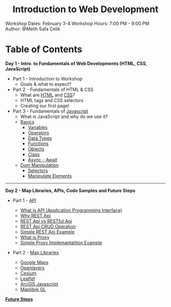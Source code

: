 <h1 align="center">Introduction to Web Development</h1>

Workshop Dates: February 3-4
Workshop Hours: 7:00 PM - 9:00 PM
Author: @Melih Safa Çelik

# Table of Contents

**Day 1 - Intro. to Fundamentals of Web Developments (HTML, CSS, JavaScript)**
* Part 1 - Introduction to Workshop
  * Goals & what to expect?
* Part 2 - Fundamentals of HTML & CSS
  * What are [HTML](./html) and [CSS](./css)?
  * HTML tags and CSS selectors
  * Creating our first page!
* Part 3 - Fundamentals of [Javascript](./javascript/basics/)
  * What is JavaScript and why do we use it?
  * [Basics](./javascript/basics/)
    - [Variables](./javascript/basics/variables/readme.md)
    - [Operators](./javascript/basics/operators/readme.md)
    - [Data Types](./javascript/basics/data%20types/readme.md)
    - [Functions](./javascript/basics/functions/readme.md)
    - [Objects](./javascript/basics/objects/readme.md)
    - [Class](./javascript/basics/class/readme.md)
    - [Async - Await](./javascript/basics/async%20-%20await/readme.md)
  * [Dom Manipulation](./javascript/dom%20manipulation/readme.md)
    - [Selectors](./javascript/dom%20manipulation/selectors/readme.md)
    - [Manipulate Elements](./javascript/dom%20manipulation/manipulate%20elements/readme.md)

----
**Day 2 - Map Libraries, APIs, Code Samples and Future Steps**

* Part 1 - [API](./Api/)
   - [What is API (Application Programming Interface)](./Api/What%20is%20API%20%28Application%20Programming%20Interface%29/)
   - [Why REST Api](./Api/Why%20REST%20Api/)
   - [REST Api vs RESTful Api](./Api/REST%20Api%20vs%20RESTful%20Api/)
   - [REST Api CRUD Operation](./Api/REST%20Api%20CRUD%20Operation/)
   - [Simple REST Api Example](./Api/Simple%20REST%20Api%20Example/)
   - [What is Proxy](./Api/What%20is%20Proxy/)
   - [Simple Proxy Implemantatiton Example](./Api/Simple%20Proxy%20Implemantatiton%20Example/)

* Part 2 - [Map Libraries](./maplibraries/)
   - [Google Maps](./maplibraries/googlemaps)
   - [Openlayers](./maplibraries/openlayers)
   - [Cesium]()
   - [Leaflet](./maplibraries/leaflet)
   - [ArcGIS Javascript](./maplibraries/arcgisjs)
   - [Maplibre GL](./maplibraries/maplibregl)

**[Future Steps](./project/)**